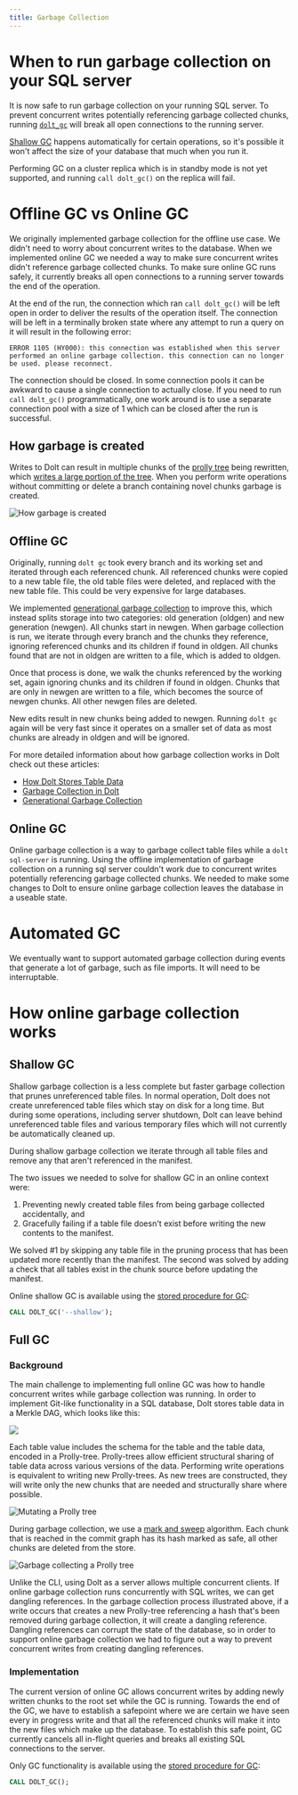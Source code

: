 ```yaml
---
title: Garbage Collection
---
```


# When to run garbage collection on your SQL server

It is now safe to run garbage collection on your running SQL server. To prevent concurrent
writes potentially referencing garbage collected chunks, running
[`dolt_gc`](../version-control/dolt-sql-procedures.md#dolt_gc) will break all open
connections to the running server.

[Shallow GC](#shallow-gc) happens automatically for certain operations, so it's possible
it won't affect the size of your database that much when you run it.

Performing GC on a cluster replica which is in standby mode is not yet supported, and running `call dolt_gc()` on the replica will fail.

# Offline GC vs Online GC

We originally implemented garbage collection for the offline use case. We didn't need to
worry about concurrent writes to the database. When we implemented online GC we needed a
way to make sure concurrent writes didn't reference garbage collected chunks. To make sure
online GC runs safely, it currently breaks all open connections to a running server towards the end of the operation.

At the end of the run, the connection which ran `call dolt_gc()` will be left open in order to deliver the results of the operation itself. The connection will be left in a terminally broken state where any attempt to run a query on it will result in the following error:

`ERROR 1105 (HY000): this connection was established when this server performed an online garbage collection. this connection can no longer be used. please reconnect.`

The connection should be closed. In some connection pools it can be awkward to cause a single connection to actually close. If you need to run `call dolt_gc()` programmatically, one work around is to use a separate connection pool with a size of 1 which can be closed after the run is successful.

## How garbage is created

Writes to Dolt can result in multiple chunks of the [prolly
tree](https://www.dolthub.com/blog/2020-04-01-how-dolt-stores-table-data) being rewritten,
which [writes a large portion of the
tree](https://www.dolthub.com/blog/2020-05-13-dolt-commit-graph-and-structural-sharing/#cant_share).
When you perform write operations without committing or delete a branch containing novel
chunks garbage is created.

![How garbage is created](../../../.gitbook/assets/how-garbage-is-created.png)

## Offline GC

Originally, running `dolt gc` took every branch and its working set and iterated through
each referenced chunk. All referenced chunks were copied to a new table file, the old
table files were deleted, and replaced with the new table file. This could be very
expensive for large databases.

We implemented [generational garbage
collection](https://www.dolthub.com/blog/2021-08-13-generational-gc) to improve this,
which instead splits storage into two categories: old generation (oldgen) and new
generation (newgen). All chunks start in newgen. When garbage collection is run, we
iterate through every branch and the chunks they reference, ignoring referenced chunks and
its children if found in oldgen. All chunks found that are not in oldgen are written to a
file, which is added to oldgen.

Once that process is done, we walk the chunks referenced by the working set, again
ignoring chunks and its children if found in oldgen. Chunks that are only in newgen are
written to a file, which becomes the source of newgen chunks. All other newgen files are
deleted.

New edits result in new chunks being added to newgen. Running `dolt gc` again will be very
fast since it operates on a smaller set of data as most chunks are already in oldgen and
will be ignored.

For more detailed information about how garbage collection works in Dolt check out these
articles:

- [How Dolt Stores Table Data](https://www.dolthub.com/blog/2020-04-01-how-dolt-stores-table-data)
- [Garbage Collection in Dolt](https://www.dolthub.com/blog/2020-10-16-garbage-collection-in-dolt)
- [Generational Garbage Collection](https://www.dolthub.com/blog/2021-08-13-generational-gc)

## Online GC

Online garbage collection is a way to garbage collect table files while a `dolt
sql-server` is running. Using the offline implementation of garbage collection on a
running sql server couldn't work due to concurrent writes potentially referencing garbage
collected chunks. We needed to make some changes to Dolt to ensure online garbage
collection leaves the database in a useable state.

# Automated GC

We eventually want to support automated garbage collection during events that generate a
lot of garbage, such as file imports. It will need to be interruptable.

# How online garbage collection works

## Shallow GC

Shallow garbage collection is a less complete but faster garbage collection that prunes
unreferenced table files. In normal operation, Dolt does not create unreferenced table
files which stay on disk for a long time. But during some operations, including server
shutdown, Dolt can leave behind unreferenced table files and various temporary files
 which will not currently be automatically cleaned up.

During shallow garbage collection we iterate through all table files and remove any that
aren't referenced in the manifest.

The two issues we needed to solve for shallow GC in an online context were:

1. Preventing newly created table files from being garbage collected accidentally, and
2. Gracefully failing if a table file doesn't exist before writing the new contents to the
   manifest.

We solved #1 by skipping any table file in the pruning process that has been updated more
recently than the manifest. The second was solved by adding a check that all tables exist
in the chunk source before updating the manifest.

Online shallow GC is available using the [stored procedure for
GC](../version-control/dolt-sql-procedures.md#dolt_gc):

```sql
CALL DOLT_GC('--shallow');
```

## Full GC

### Background

The main challenge to implementing full online GC was how to handle concurrent writes
while garbage collection was running. In order to implement Git-like functionality in a
SQL database, Dolt stores table data in a Merkle DAG, which looks like this:

![](../../../.gitbook/assets/dolt-commit-graph.png)

Each table value includes the schema for the table and the table data, encoded in a
Prolly-tree. Prolly-trees allow efficient structural sharing of table data across various
versions of the data. Performing write operations is equivalent to writing new Prolly-trees. As
new trees are constructed, they will write only the new chunks that are needed and
structurally share where possible.

![Mutating a Prolly tree](../../../.gitbook/assets/mutate-a-prolly-tree.gif)

During garbage collection, we use a [mark and
sweep](https://en.wikipedia.org/wiki/Tracing_garbage_collection) algorithm. Each chunk
that is reached in the commit graph has its hash marked as safe, all other chunks are
deleted from the store.

![Garbage collecting a Prolly tree](../../../.gitbook/assets/gc-prolly-tree.gif)

Unlike the CLI, using Dolt as a server allows multiple concurrent clients. If online
garbage collection runs concurrently with SQL writes, we can get dangling references. In
the garbage collection process illustrated above, if a write occurs that creates a new
Prolly-tree referencing a hash that's been removed during garbage collection, it will
create a dangling reference. Dangling references can corrupt the state of the database, so
in order to support online garbage collection we had to figure out a way to prevent
concurrent writes from creating dangling references.

### Implementation

The current version of online GC allows concurrent writes by adding newly written chunks
to the root set while the GC is running. Towards the end of the GC, we have to establish a
safepoint where we are certain we have seen every in progress write and that all the referenced
chunks will make it into the new files which make up the database. To establish this safe point,
GC currently cancels all in-flight queries and breaks all existing SQL connections to the server.

Only GC functionality is available using the [stored procedure for
GC](../version-control/dolt-sql-procedures.md#dolt_gc):

```sql
CALL DOLT_GC();
```
